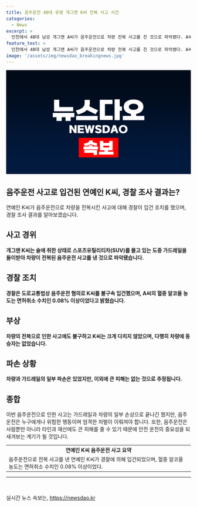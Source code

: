 ```yaml
---
title: 음주운전 40대 유명 개그맨 K씨 전복 사고 사건
categories:
  - News
excerpt: >
  인천에서 40대 남성 개그맨 A씨가 음주운전으로 차량 전복 사고를 친 것으로 파악됐다. A씨는 술에 취한 상태로 스포츠유틸리티차를 몰던 중 가드레일을 들이받아 차량이 전복됐지만 크게 다친 것은 없는 것으로 알려졌다. A씨의 혈중알코올 농도는 면허취소 수치인 0.08% 이상으로 조사됐으며, 사고 당시 동승자는 없었다. A씨는 최근 방송 활동이 준다는 점에서 눈에 띈다.
feature_text: >
  인천에서 40대 남성 개그맨 A씨가 음주운전으로 차량 전복 사고를 친 것으로 파악됐다. A씨는 술에 취한 상태로 스포츠유틸리티차를 몰던 중 가드레일을 들이받아 차량이 전복됐지만 크게 다친 것은 없는 것으로 알려졌다. A씨의 혈중알코올 농도는 면허취소 수치인 0.08% 이상으로 조사됐으며, 사고 당시 동승자는 없었다. A씨는 최근 방송 활동이 준다는 점에서 눈에 띈다.
image: '/assets/img/newsdao_breakingnews.jpg'
---
```


<p><img src="/assets/img/newsdao_breakingnews.jpg" alt="pcversion 속보" /></p>

<h2>음주운전 사고로 입건된 연예인 K씨, 경찰 조사 결과는?</h2>

<p data-ke-size="size16">연예인 K씨가 음주운전으로 차량을 전복시킨 사고에 대해 경찰이 입건 조치를 했으며, 경찰 조사 결과를 알아보겠습니다.</p>

<h2 data-ke-size="size26">사고 경위</h2>

<p><b>개그맨 K씨는 술에 취한 상태로 스포츠유틸리티차(SUV)를 몰고 있는 도중 가드레일을 들이받아 차량이 전복된 음주운전 사고를 낸 것으로 파악됐습니다.</b></p>

<h2 data-ke-size="size26">경찰 조치</h2>

<p><b>경찰은 도로교통법상 음주운전 혐의로 K씨를 불구속 입건했으며, A씨의 혈중 알코올 농도는 면허취소 수치인 0.08% 이상이었다고 밝혔습니다.</b></p>

<h2 data-ke-size="size26">부상</h2>

<p><b>차량의 전복으로 인한 사고에도 불구하고 K씨는 크게 다치지 않았으며, 다행히 차량에 동승자는 없었습니다.</b></p>

<h2 data-ke-size="size26">파손 상황</h2>

<p><b>차량과 가드레일의 일부 파손은 있었지만, 이외에 큰 피해는 없는 것으로 추정됩니다.</b></p>

<h2 data-ke-size="size26">종합</h2>

<p data-ke-size="size16">이번 음주운전으로 인한 사고는 가드레일과 차량의 일부 손상으로 끝나긴 했지만, 음주운전은 누구에게나 위험한 행동이며 엄격한 처벌이 이뤄져야 합니다. 또한, 음주운전은 사람뿐만 아니라 타인과 재산에도 큰 피해를 줄 수 있기 때문에 안전 운전의 중요성을 되새겨보는 계기가 될 것입니다.</p>

<table>
  <tr>
    <td style="text-align: center; height: 17px;"><b>연예인 K씨 음주운전 사고 요약</b></td>
  </tr>
  <tr>
    <td>음주운전으로 전복 사고를 낸 연예인 K씨가 경찰에 의해 입건되었으며, 혈중 알코올 농도는 면허취소 수치인 0.08% 이상이었다.</td>
  </tr>
</table>

<hr>

<p data-ke-size="size16">&nbsp;</p>
실시간 뉴스 속보는, <a href="https://newsdao.kr" rel="dofollow">https://newsdao.kr</a>


